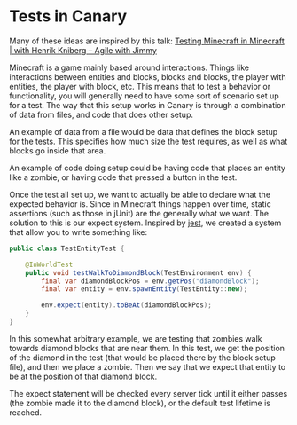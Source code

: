 # Tests in Canary

Many of these ideas are inspired by this
talk: [Testing Minecraft in Minecraft | with Henrik Kniberg – Agile with Jimmy](https://www.youtube.com/watch?v=vXaWOJTCYNg)

Minecraft is a game mainly based around interactions. Things like interactions between entities and blocks, blocks and
blocks, the player with entities, the player with block, etc. This means that to test a behavior or functionality, you
will generally need to have some sort of scenario set up for a test. The way that this setup works in Canary is through
a combination of data from files, and code that does other setup.

An example of data from a file would be data that defines the block setup for the tests. This specifies how much size
the test requires, as well as what blocks go inside that area.

An example of code doing setup could be having code that places an entity like a zombie, or having code that pressed a
button in the test.

Once the test all set up, we want to actually be able to declare what the expected behavior is. Since in Minecraft
things happen over time, static assertions (such as those in jUnit) are the generally what we want. The solution to this
is our expect system. Inspired by [jest](https://jestjs.io/), we created a system that allow you to write something
like:

```java
public class TestEntityTest {

    @InWorldTest
    public void testWalkToDiamondBlock(TestEnvironment env) {
        final var diamondBlockPos = env.getPos("diamondBlock");
        final var entity = env.spawnEntity(TestEntity::new);

        env.expect(entity).toBeAt(diamondBlockPos);
    }
}
```

In this somewhat arbitrary example, we are testing that zombies walk towards diamond blocks that are near them. In this
test, we get the position of the diamond in the test (that would be placed there by the block setup file), and then we
place a zombie. Then we say that we expect that entity to be at the position of that diamond block.

The expect statement will be checked every server tick until it either passes (the zombie made it to the diamond block),
or the default test lifetime is reached.

